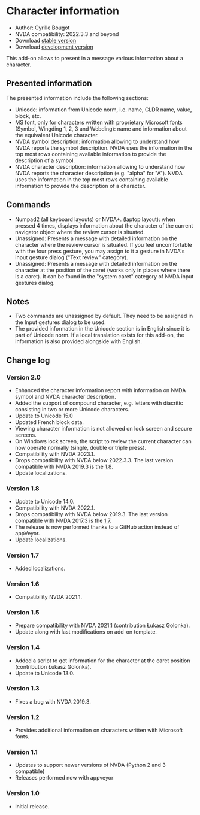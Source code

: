 # Character information

* Author: Cyrille Bougot
* NVDA compatibility: 2022.3.3 and beyond
* Download [stable version][1]
* Download [development version][2]

This add-on allows to present in a message various information about a character.

## Presented information

The presented information include the following sections:

* Unicode: information from Unicode norm, i.e. name, CLDR name, value, block, etc.
* MS font, only for characters written with proprietary Microsoft fonts (Symbol, Wingding 1, 2, 3 and Webding): name and information about the equivalent Unicode character.
* NVDA symbol description: information allowing to understand how NVDA reports the symbol description. NVDA uses the information in the top most rows containing available information to provide the description of a symbol.
* NVDA character description: information allowing to understand how NVDA reports the character description (e.g. "alpha" for "A"). NVDA uses the information in the top most rows containing available information to provide the description of a character.


## Commands

* Numpad2 (all keyboard layouts) or NVDA+. (laptop layout): when pressed 4 times, displays information about the character of the current navigator object where the review cursor is situated.
* Unassigned: Presents a message with detailed information on the character where the review cursor is situated. If you feel uncomfortable with the four press gesture, you may assign to it a gesture in NVDA's input gesture dialog ("Text review" category).
* Unassigned: Presents a message with detailed information on the character at the position of the caret (works only in places where there is a caret). It can be found in the "system caret" category of NVDA input gestures dialog.

## Notes

* Two commands are unassigned by default. They need to be assigned in the Input gestures dialog to be used.
* The provided information in the Unicode section is in English since it is part of Unicode norm. If a local translation exists for this add-on, the information is also provided alongside with English.


## Change log

### Version 2.0


* Enhanced the character information report with information on NVDA symbol and NVDA character description.
* Added the support of compound character, e.g. letters with diacritic consisting in two or more Unicode characters.
* Update to Unicode 15.0
* Updated French block data.
* Viewing character information is not allowed on lock screen and secure screens.
* On Windows lock screen, the script to review the current character can now operate normally (single, double or triple press).
* Compatibility with NVDA 2023.1.
* Drops compatibility with NVDA below 2022.3.3. The last version compatible with NVDA 2019.3 is the [1.8][downloadVersion1.8].
* Update localizations.

### Version 1.8

* Update to Unicode 14.0.
* Compatibility with NVDA 2022.1.
* Drops compatibility with NVDA below 2019.3. The last version compatible with NVDA 2017.3 is the [1.7][downloadVersion1.7].
* The release is now performed thanks to a GitHub action instead of appVeyor.
* Update localizations.

### Version 1.7

* Added localizations.

### Version 1.6

* Compatibility NVDA 2021.1.

### Version 1.5

* Prepare compatibility with NVDA 2021.1 (contribution Łukasz Golonka).
* Update along with last modifications on add-on template.

### Version 1.4

* Added a script to get information for the character at the caret position (contribution Łukasz Golonka).
* Update to Unicode 13.0.

### Version 1.3

* Fixes a bug with NVDA 2019.3.


### Version 1.2

* Provides additional information on characters written with Microsoft fonts.


### Version 1.1

* Updates to support newer versions of NVDA (Python 2 and 3 compatible)
* Releases performed now with appveyor


### Version 1.0

* Initial release.

[1]: https://addons.nvda-project.org/files/get.php?file=chari

[2]: https://addons.nvda-project.org/files/get.php?file=chari-dev

[downloadVersion1.7]: https://github.com/CyrilleB79/charInfo/releases/download/V1.7/charInfo-1.7.nvda-addon

[downloadVersion1.8]: https://github.com/CyrilleB79/charInfo/releases/download/V1.8/charInfo-1.8.nvda-addon
